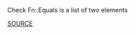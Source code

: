 Check Fn::Equals is a list of two elements

[SOURCE](https://docs.aws.amazon.com/AWSCloudFormation/latest/UserGuide/intrinsic-function-reference-conditions.html#intrinsic-function-reference-conditions-equals)